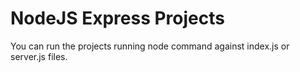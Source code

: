 # NodeJS Express Projects
You can run the projects running node command against index.js or server.js files.